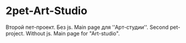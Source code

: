 # 2pet-Art-Studio
Второй пет-проект. Без js. Main page для ''Арт-студии''. Second pet-project. Without js. Main page for "Art-studio".
